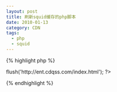 ```yaml
---
layout: post
title: 刷新squid缓存的php脚本
date: 2010-01-13
category: CDN
tags:
  - php
  - squid
---
```

{% highlight php %}
<?php
interface Flush_Cache
{
    public function flush($url);
}
class Flush_Cache_HTTP_Header_Impl implements Flush_Cache
{
    public function flush($url)
    {
        if(empty($url))
        {
            return;
        }
        $url_component = parse_url($url);
        global $g_squid_servers;
        foreach ($g_squid_servers as $server)
        {
            $squid_params = split(':' , $server);
            $fsocket = fsockopen($squid_params[0], intval($squid_params[1]), $errono, $errstr, 3);
            if(FALSE != $fsocket)
            {
                $head = "HEAD {$url_component['path']} HTTP/1.1rn";
                $head .= "Accept: */*rn";
                $head .= "Host: {$url_component['host']}rn";
                $head .= "Cache-Control: no-cachern";
                $head .= "rn";
                echo $head;
                fwrite($fsocket , $head);
                while (!feof($fsocket))
                {
                    $line = fread($fsocket , 4096);
                    echo $line;
                }
                fclose($fsocket);
            }
        }
    }
}
$g_squid_servers = array('192.168.2.88:80');
$flush_cache = new Flush_Cache_HTTP_Header_Impl();
$flush_cache->flush('http://ent.cdqss.com/index.html');
?>
{% endhighlight %}

